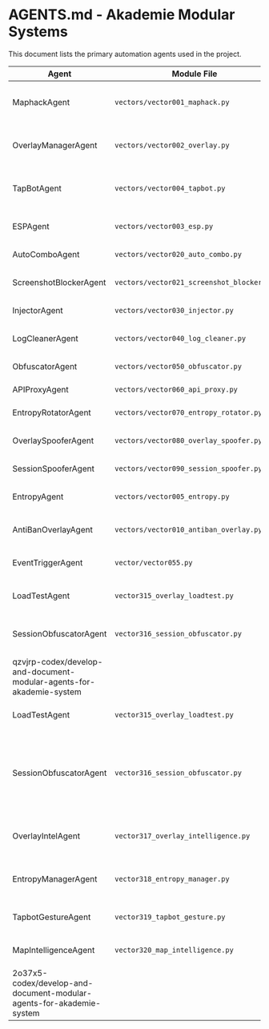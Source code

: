 # AGENTS.md - Akademie Modular Systems

This document lists the primary automation agents used in the project.

| Agent                | Module File                  | Responsibility                               | Inputs        | Outputs       |
|----------------------|------------------------------|----------------------------------------------|---------------|---------------|
| MaphackAgent         | `vectors/vector001_maphack.py` | Reveal enemy positions and draw ESP boxes   | Frame stream  | Overlay rects |
| OverlayManagerAgent  | `vectors/vector002_overlay.py` | Manage overlay visibility and frame updates | Frame stream  | Rendered UI   |
| TapBotAgent          | `vectors/vector004_tapbot.py`  | Send randomized tap commands                | None          | Touch events  |
| ESPAgent             | `vectors/vector003_esp.py`     | Draw entity boxes on overlay                | Frame stream  | Box count     |
| AutoComboAgent       | `vectors/vector020_auto_combo.py` | Execute skill combos                       | Combo list    | Skill log     |
| ScreenshotBlockerAgent | `vectors/vector021_screenshot_blocker.py` | Hide overlay during screenshots | Events        | Blocks        |
| InjectorAgent        | `vectors/vector030_injector.py` | Dynamically load modules                    | Module list   | Loaded count  |
| LogCleanerAgent      | `vectors/vector040_log_cleaner.py` | Remove overlay/audit logs                 | Directory     | Files cleaned |
| ObfuscatorAgent      | `vectors/vector050_obfuscator.py` | Rename files for stealth                   | File list     | New paths     |
| APIProxyAgent        | `vectors/vector060_api_proxy.py` | Proxy and log API calls                    | Requests      | Responses     |
| EntropyRotatorAgent  | `vectors/vector070_entropy_rotator.py` | Rotate overlay seeds                      | None          | Seed list     |
| OverlaySpooferAgent  | `vectors/vector080_overlay_spoofer.py` | Spoof overlay window names                | Name opt      | New name      |
| SessionSpooferAgent  | `vectors/vector090_session_spoofer.py` | Generate fake session IDs                 | None          | Session ID    |
| EntropyAgent         | `vectors/vector005_entropy.py` | Rotate random seeds for other modules       | None          | New entropy   |
| AntiBanOverlayAgent  | `vectors/vector010_antiban_overlay.py` | Hide overlay on screenshot events         | Events        | Clean state   |
| EventTriggerAgent | `vector/vector055.py` | Detect in-game trigger events | Event list | Matched events |
| LoadTestAgent        | `vector315_overlay_loadtest.py`        | Overlay stress/load cycles                | cycles config | Remaining handles |
| SessionObfuscatorAgent | `vector316_session_obfuscator.py` | Randomize session IDs and overlay names | None | New session ID |
| qzvjrp-codex/develop-and-document-modular-agents-for-akademie-system
| LoadTestAgent        | `vector315_overlay_loadtest.py`        | Overlay stress/load cycles                | cycles config | Remaining handles |
| SessionObfuscatorAgent | `vector316_session_obfuscator.py` | Randomize session IDs and overlay names | None | New session codex/develop-and-document-modular-agents-for-akademie-system
| OverlayIntelAgent | `vector317_overlay_intelligence.py` | Monitor overlay FPS and memory usage | None | Metric list |
| EntropyManagerAgent | `vector318_entropy_manager.py` | Rotate seeds for overlay and tap modules | None | Seed list |
| TapbotGestureAgent | `vector319_tapbot_gesture.py` | Simulate taps and swipes with entropy | Gesture plan | Touch events |
| MapIntelligenceAgent | `vector320_map_intelligence.py` | Build heatmap of enemy sightings | Frame stream | Heatmap data |
| 2o37x5-codex/develop-and-document-modular-agents-for-akademie-system

